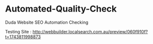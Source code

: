 # Automated-Quality-Check
Duda Website SEO Automation Checking

Testing Site : http://webbuilder.localsearch.com.au/preview/060f910f?t=1743811998873
